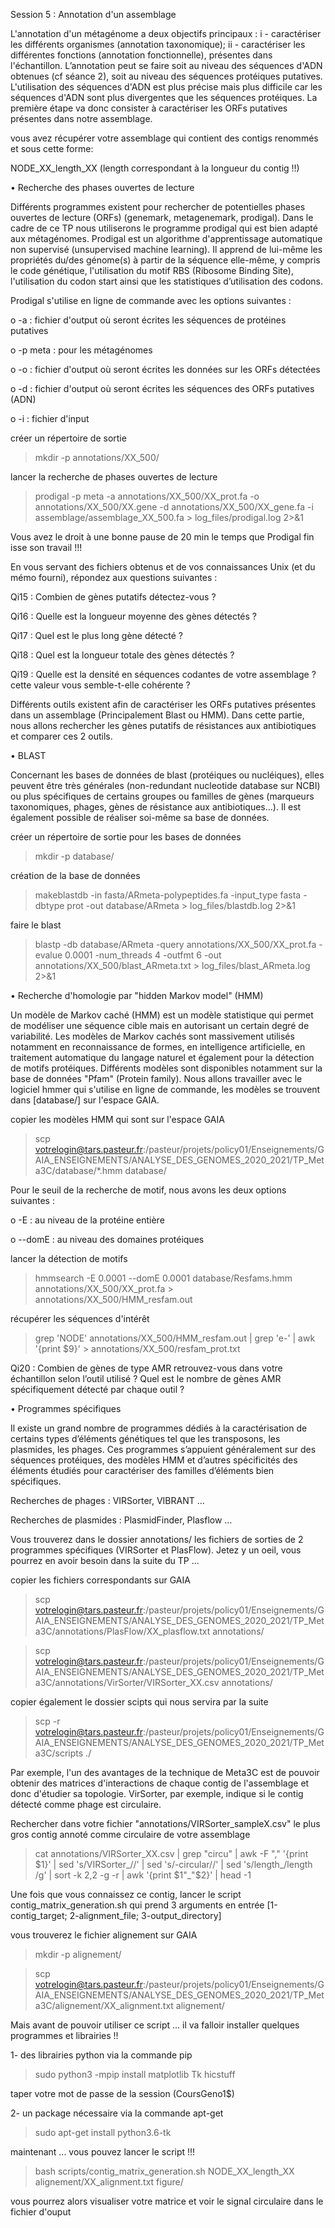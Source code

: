 Session 5 : Annotation d'un assemblage

L'annotation d'un métagénome a deux objectifs principaux : i - caractériser les différents organismes (annotation taxonomique); ii - caractériser les différentes fonctions (annotation fonctionnelle), présentes dans l'échantillon. L’annotation peut se faire soit au niveau des séquences d'ADN obtenues (cf séance 2), soit au niveau des séquences protéiques putatives. L'utilisation des séquences d'ADN est plus précise mais plus difficile car les séquences d'ADN sont plus divergentes que les séquences protéiques. La première étape va donc consister à caractériser les ORFs putatives présentes dans notre assemblage.

vous avez récupérer votre assemblage qui contient des contigs renommés et sous cette forme:

NODE_XX_length_XX (length correspondant à la longueur du contig !!)

•	Recherche des phases ouvertes de lecture

Différents programmes existent pour rechercher de potentielles phases ouvertes de lecture (ORFs) (genemark, metagenemark, prodigal). Dans le cadre de ce TP nous utiliserons le programme prodigal qui est bien adapté aux métagénomes. Prodigal est un algorithme d'apprentissage automatique non supervisé (unsupervised machine learning). Il apprend de lui-même les propriétés du/des génome(s) à partir de la séquence elle-même, y compris le code génétique, l'utilisation du motif RBS (Ribosome Binding Site), l'utilisation du codon start ainsi que les statistiques d’utilisation des codons.

Prodigal s'utilise en ligne de commande avec les options suivantes :

o	 -a : fichier d'output où seront écrites les séquences de protéines putatives

o 	-p meta : pour les métagénomes

o 	-o : fichier d'output où seront écrites les données sur les ORFs détectées

o 	-d : fichier d'output où seront écrites les séquences des ORFs putatives (ADN)

o	 -i : fichier d'input

créer un répertoire de sortie

> mkdir  -p  annotations/XX_500/

lancer la recherche de phases ouvertes de lecture

> prodigal -p meta -a annotations/XX_500/XX_prot.fa -o annotations/XX_500/XX.gene -d annotations/XX_500/XX_gene.fa -i  assemblage/assemblage_XX_500.fa  >  log_files/prodigal.log  2>&1

Vous avez le droit à une bonne pause de 20 min le temps que Prodigal fin isse son travail !!!

En vous servant des fichiers obtenus et de vos connaissances Unix (et du mémo fourni), répondez aux questions suivantes :

Qi15 : Combien de gènes putatifs détectez-vous ?

Qi16 : Quelle est la longueur moyenne des gènes détectés ?

Qi17 : Quel est le plus long gène détecté ?

Qi18 : Quel est la longueur totale des gènes détectés ?

Qi19 : Quelle est la densité en séquences codantes de votre assemblage ? cette valeur vous semble-t-elle cohérente ?

Différents outils existent afin de caractériser les ORFs putatives présentes dans un assemblage (Principalement Blast ou HMM). Dans cette partie, nous allons rechercher les gènes putatifs de résistances aux antibiotiques et comparer ces 2 outils.

•	BLAST

Concernant les bases de données de blast (protéiques ou nucléiques), elles peuvent être très générales (non-redundant nucleotide database sur NCBI) ou plus spécifiques de certains groupes ou familles de gènes (marqueurs taxonomiques, phages, gènes de résistance aux antibiotiques...). Il est également possible de réaliser soi-même sa base de données.

créer un répertoire de sortie pour les bases de données

> mkdir -p database/

création de la base de données

> makeblastdb -in fasta/ARmeta-polypeptides.fa -input_type fasta -dbtype prot -out database/ARmeta > log_files/blastdb.log  2>&1

faire le blast

> blastp -db database/ARmeta -query annotations/XX_500/XX_prot.fa -evalue 0.0001 -num_threads 4 -outfmt 6 -out annotations/XX_500/blast_ARmeta.txt >  log_files/blast_ARmeta.log  2>&1

•	Recherche d'homologie par "hidden Markov model" (HMM)

Un modèle de Markov caché (HMM) est un modèle statistique qui permet de modéliser une séquence cible mais en autorisant un certain degré de variabilité. Les modèles de Markov cachés sont massivement utilisés notamment en reconnaissance de formes, en intelligence artificielle, en traitement automatique du langage naturel et également pour la détection de motifs protéiques. Différents modèles sont disponibles notamment sur la base de données "Pfam" (Protein family).
Nous allons travailler avec le logiciel hmmer qui s'utilise en ligne de commande, les modèles se trouvent dans [database/] sur l'espace GAIA. 

copier les modèles HMM qui sont sur l'espace GAIA

> scp votrelogin@tars.pasteur.fr:/pasteur/projets/policy01/Enseignements/GAIA_ENSEIGNEMENTS/ANALYSE_DES_GENOMES_2020_2021/TP_Meta3C/database/*.hmm database/

Pour le seuil de la recherche de motif, nous avons les deux options suivantes :

o	 -E : au niveau de la protéine entière

o 	--domE : au niveau des domaines protéiques

lancer la détection de motifs

> hmmsearch  -E  0.0001  --domE  0.0001  database/Resfams.hmm  annotations/XX_500/XX_prot.fa  >  annotations/XX_500/HMM_resfam.out

récupérer les séquences d'intérêt

> grep  'NODE'  annotations/XX_500/HMM_resfam.out  |  grep  'e-'  |  awk  '{print  $9}'  >  annotations/XX_500/resfam_prot.txt

Qi20 : Combien de gènes de type AMR retrouvez-vous dans votre échantillon selon l’outil utilisé ? Quel est le nombre de gènes AMR spécifiquement détecté par chaque outil ?

•	Programmes spécifiques

Il existe un grand nombre de programmes dédiés à la caractérisation de certains types d’éléments génétiques tel que les transposons, les plasmides, les phages. Ces programmes s’appuient généralement sur des séquences protéiques, des modèles HMM et d’autres spécificités des éléments étudiés pour caractériser des familles d’éléments bien spécifiques.

Recherches de phages : VIRSorter, VIBRANT …

Recherches de plasmides : PlasmidFinder, Plasflow …

Vous trouverez dans le dossier annotations/ les fichiers de sorties de 2 programmes spécifiques (VIRSorter et PlasFlow). Jetez y un oeil, vous pourrez en avoir besoin dans la suite du TP ...

copier les fichiers correspondants sur GAIA

> scp votrelogin@tars.pasteur.fr:/pasteur/projets/policy01/Enseignements/GAIA_ENSEIGNEMENTS/ANALYSE_DES_GENOMES_2020_2021/TP_Meta3C/annotations/PlasFlow/XX_plasflow.txt annotations/

> scp votrelogin@tars.pasteur.fr:/pasteur/projets/policy01/Enseignements/GAIA_ENSEIGNEMENTS/ANALYSE_DES_GENOMES_2020_2021/TP_Meta3C/annotations/VirSorter/VIRSorter_XX.csv annotations/

copier également le dossier scipts qui nous servira par la suite 

> scp -r votrelogin@tars.pasteur.fr:/pasteur/projets/policy01/Enseignements/GAIA_ENSEIGNEMENTS/ANALYSE_DES_GENOMES_2020_2021/TP_Meta3C/scripts ./

Par exemple, l'un des avantages de la technique de Meta3C est de pouvoir obtenir des matrices d'interactions de chaque contig de l'assemblage et donc d'étudier sa topologie. VirSorter, par exemple, indique si le contig détecté comme phage est circulaire.

Rechercher dans votre fichier "annotations/VIRSorter_sampleX.csv" le plus gros contig annoté comme circulaire de votre assemblage 

> cat annotations/VIRSorter_XX.csv | grep "circu" | awk -F "," '{print $1}' | sed 's/VIRSorter_//' | sed 's/-circular//' | sed 's/length_/length /g' | sort -k 2,2 -g -r | awk '{print $1"_"$2}' | head -1 

Une fois que vous connaissez ce contig, lancer le script contig_matrix_generation.sh qui prend 3 arguments en entrée [1-contig_target; 2-alignment_file; 3-output_directory]

vous trouverez le fichier alignement sur GAIA

> mkdir -p alignement/

> scp votrelogin@tars.pasteur.fr:/pasteur/projets/policy01/Enseignements/GAIA_ENSEIGNEMENTS/ANALYSE_DES_GENOMES_2020_2021/TP_Meta3C/alignement/XX_alignment.txt alignement/

Mais avant de pouvoir utiliser ce script ... il va falloir installer quelques programmes et librairies !!

1- des librairies python via la commande pip

> sudo python3 -mpip install matplotlib Tk hicstuff

taper votre mot de passe de la session (CoursGeno1$)

2- un package nécessaire via la commande apt-get

> sudo apt-get install python3.6-tk

maintenant ... vous pouvez lancer le script !!!

> bash scripts/contig_matrix_generation.sh NODE_XX_length_XX alignement/XX_alignment.txt figure/

vous pourrez alors visualiser votre matrice et voir le signal circulaire dans le fichier d'ouput


